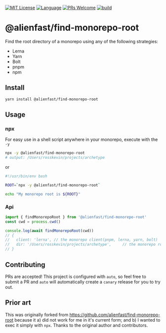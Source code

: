 <p>
<a href="/LICENSE"><img src="https://img.shields.io/github/license/alienfast/find-monorepo-root?style=flat-square" alt="MIT License"></a>
<a href="https://www.typescriptlang.org"><img alt="Language" src="https://img.shields.io/badge/language-TypeScript-blue.svg?style=flat-square"></a>
<a href="https://github.com/alienfast/find-monorepo-root/pulls"><img alt="PRs Welcome" src="https://img.shields.io/badge/PRs-Welcome-brightgreen.svg?style=flat-square"></a>
<a href="https://github.com/alienfast/find-monorepo-root/actions/workflows/release.yml"><img alt="build" src="https://img.shields.io/github/actions/workflow/status/alienfast/find-monorepo-root/release.yml?branch=main&logo=github&style=flat-square"></a>
</p>

# @alienfast/find-monorepo-root

Find the root directory of a monorepo using any of the following strategies:

- Lerna
- Yarn
- Bolt
- pnpm
- npm

## Install

```sh
yarn install @alienfast/find-monorepo-root
```

## Usage

### npx

For easy use in a shell script anywhere in your monorepo, execute with the `-y`

```sh
npx -y @alienfast/find-monorepo-root
# output: /Users/rosskevin/projects/archetype
```

or

```sh
#!/usr/bin/env bash

ROOT=`npx -y @alienfast/find-monorepo-root`

echo "My monorepo root is ${ROOT}"
```

### Api

```ts
import { findMonorepoRoot } from '@alienfast/find-monorepo-root'
const cwd = process.cwd()

console.log(await findMonorepoRoot(cwd))
// {
//   client: 'lerna', // the monorepo client(pnpm, lerna, yarn, bolt)
//   dir: '/Users/rosskevin/projects/archetype',     // the monorepo root directory
// }
```

## Contributing

PRs are accepted! This project is configured with `auto`, so feel free to submit a PR and `auto` will automatically create a `canary` release for you to try out.

## Prior art

This was originally forked from https://github.com/alienfast/find-monorepo-root because it a) did not work for me in it's current form; and b) I wanted to exec it simply with `npx`. Thanks to the original author and contributors.
